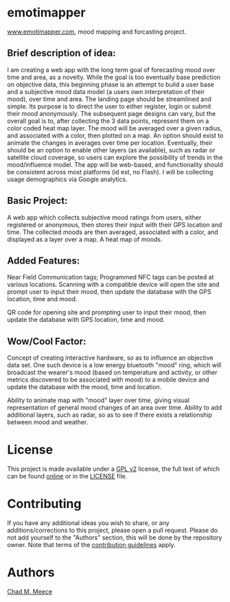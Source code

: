 emotimapper
===========
www.emotimapper.com, mood mapping and forcasting project.

Brief description of idea:
--------------------------
I am creating a web app with the long term goal of forecasting mood over time and area, as a novelty. While the goal is too eventually base prediction on objective data, this beginning phase is an attempt to build a user base and a subjective mood data model (a users own interpretation of their mood), over time and area. The landing page should be streamlined and simple. Its purpose is to direct the user to either register, login or submit their mood anonymously. The subsequent page designs can vary, but the overall goal is to, after collecting the 3 data points, represent them on a color coded heat map layer. The mood will be averaged over a given radius, and associated with a color, then plotted on a map. An option should exist to animate the changes in averages over time per location. Eventually, their should be an option to enable other layers (as available), such as radar or satellite cloud coverage, so users can explore the possibility of trends in the mood/influence model. The app will be web-based, and functionality should be consistent across most platforms (id est, no Flash). I will be collecting usage demographics via Google analytics.

Basic Project:
--------------
A web app which collects subjective mood ratings from users, either registered or anonymous, then stores their input with their GPS location and time. The collected moods are then averaged, associated with a color, and displayed as a layer over a map. A heat map of moods.

Added Features:
---------------
Near Field Communication tags; Programmed NFC tags can be posted at various locations. Scanning with a compatible device will open the site and prompt user to input their mood, then update the database with the GPS location, time and mood.

QR code for opening site and prompting user to input their mood, then update the database with GPS location, time and mood.


Wow/Cool Factor:
----------------
Concept of creating interactive hardware, so as to influence an objective data set. One such device is a low energy bluetooth "mood" ring, which will broadcast the wearer's mood (based on temperature and activity, or other metrics discovered to be associated with mood) to a mobile device and update the database with the mood, time and location.

Ability to animate map with "mood" layer over time, giving visual representation of general mood changes of an area over time. Ability to add additional layers, such as radar, so as to see if there exists a relationship between mood and weather.


License
=======
This project is made available under a [GPL v2](http://creativecommons.org/licenses/by-sa/4.0/) license, the  full text of which can be found [online](http://choosealicense.com/licenses/gpl-v2/) or in the [LICENSE](LICENSE) file.

Contributing
============
If you have any additional ideas you wish to share, or any additions/corrections to this project, please open a pull request. Please do not add yourself to the "Authors" section, this will be done by the repository owner. Note that terms of the [contribution guidelines](CONTRIBUTING.md) apply.

Authors
=======
[Chad M. Meece](https://github.com/meeceplex)
